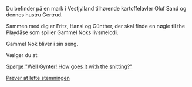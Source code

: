 Du befinder på en mark i Vestjylland tilhørende kartoffelavler Oluf Sand og dennes hustru Gertrud.

Sammen med dig er Fritz, Hansi og Günther, der skal finde en nøgle til the Playdåse som spiller Gammel Noks livsmelodi.

Gammel Nok bliver i sin seng.

Vælger du at:

[Spørge "Well Gynter! How goes it with the snitting?"](snitting/snitting.md)

[Prøver at lette stemningen](synging/synging.md)
